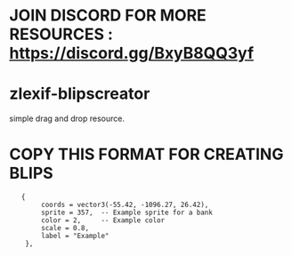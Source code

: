 # JOIN DISCORD FOR MORE RESOURCES : https://discord.gg/BxyB8QQ3yf

# zlexif-blipscreator
simple drag and drop resource.

# COPY THIS FORMAT FOR CREATING BLIPS
```
   {
        coords = vector3(-55.42, -1096.27, 26.42),
        sprite = 357,  -- Example sprite for a bank
        color = 2,     -- Example color
        scale = 0.8,
        label = "Example"
    },
```
